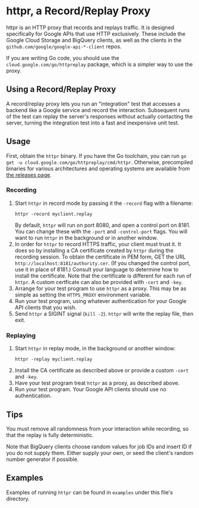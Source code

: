 # httpr, a Record/Replay Proxy

httpr is an HTTP proxy that records and replays traffic. It is designed
specifically for Google APIs that use HTTP exclusively. These include the Google
Cloud Storage and BigQuery clients, as well as the clients in the
`github.com/google/google-api-*-client` repos.

If you are writing Go code, you should use the `cloud.google.com/go/httpreplay` package, which
is a simpler way to use the proxy.

## Using a Record/Replay Proxy

A record/replay proxy lets you run an "integration" test that accesses a
backend like a Google service and record the interaction. Subsequent runs of the
test can replay the server's responses without actually contacting the server,
turning the integration test into a fast and inexpensive unit test.

## Usage

First, obtain the `httpr` binary. If you have the Go toolchain, you can run `go
get -u cloud.google.com/go/httpreplay/cmd/httpr`. Otherwise, precompiled
binaries for various architectures and operating systems are available from [the
releases page](https://github.com/googleapis/google-cloud-go/releases).

### Recording

1. Start `httpr` in record mode by passing it the `-record` flag with a filename:
   ```
   httpr -record myclient.replay
   ```
   By default, `httpr` will run on port 8080, and open a control port on 8181.
   You can change these with the `-port` and `-control-port` flags.
   You will want to run `httpr` in the background or in another window.
1. In order for `httpr` to record HTTPS traffic, your client must trust it. It
   does so by installing a CA certificate created by `httpr` during the
   recording session. To obtain the certificate in PEM form, GET the URL
   `http://localhost:8181/authority.cer`. (If you changed the control port, use
   it in place of 8181.)  Consult your language to determine
   how to install the certificate. Note that the certificate is different for each run
   of `httpr`. A custom certficate can also be provided with `-cert` and `-key`.
1. Arrange for your test program to use `httpr` as a proxy. This may be as
   simple as setting the `HTTPS_PROXY` environment variable.
1. Run your test program, using whatever authentication for your Google API
   clients that you wish.
1. Send `httpr` a SIGINT signal (`kill -2`). `httpr` will write
   the replay file, then exit.

### Replaying

1. Start `httpr` in replay mode, in the background or another window:
   ```
   httpr -replay myclient.replay
   ```
1. Install the CA certificate as described above or provide a custom `-cert`
   and `-key`.
1. Have your test program treat `httpr` as a proxy, as described above.
1. Run your test program. Your Google API clients should use no authentication.

## Tips

You must remove all randomness from your interaction while recording,
so that the replay is fully deterministic.

Note that BigQuery clients choose random values for job IDs and insert ID if you
do not supply them. Either supply your own, or seed the client's random number
generator if possible.

## Examples

Examples of running `httpr` can be found in `examples` under this file's directory.


